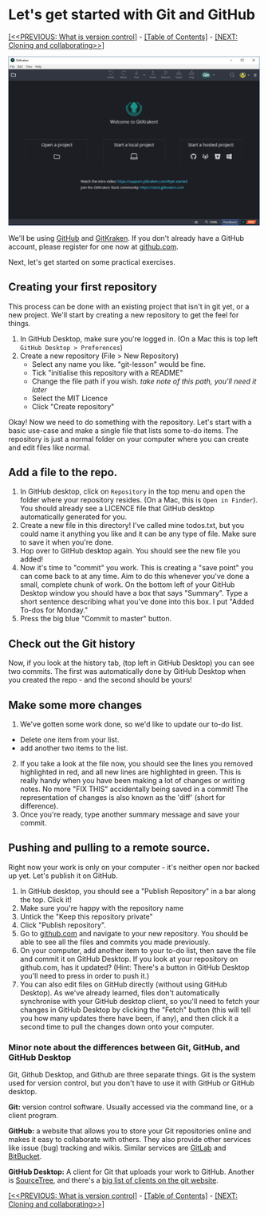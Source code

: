 # Let's get started with Git and GitHub

[[<<PREVIOUS: What is version control]](../../02-what-is-version-control) -
[[Table of Contents]](../../index) - [[NEXT: Cloning and collaborating>>]](git-02-cloning-and-collaborating)

![titlePic](assets\gk01.jpg)

We'll be using [GitHub](http://www.github.com) and [GitKraken](https://www.gitkraken.com/). If you don't already have a GitHub account, please
register for one now at [github.com](http://www.github.com).

Next, let's get started on some practical exercises.

## Creating your first repository

This process can be done with an existing project that isn't in git yet, or a
new project. We'll start by creating a new repository to get the feel for things.

1. In GitHub Desktop, make sure you're logged in. (On a Mac this is top left `GitHub Desktop > Preferences`)
2. Create a new repository (File > New Repository)
    - Select any name you like. "git-lesson" would be fine.
    - Tick "initialise this repository with a README"
    - Change the file path if you wish. _take note of this path, you'll need it later_
    - Select the MIT Licence
    - Click "Create repository"


Okay! Now we need to do something with the repository. Let's start with a basic use-case and make a single file that lists some to-do items. The repository is just a normal folder on your computer where you can create and edit files like normal.

## Add a file to the repo.

1. In GitHub desktop, click on `Repository` in the top menu and open the folder where your repository resides. (On a Mac, this is `Open in Finder`). You should already see a LICENCE file that GitHub desktop automatically generated for you.
2. Create a new file in this directory! I've called mine todos.txt, but you could name it anything you like and it can be any type of file. Make sure to save it when you're done.
3. Hop over to GitHub desktop again. You should see the new file you added!
4. Now it's time to "commit" you work. This is creating a "save point" you can come back to at any time. Aim to do this whenever you've done a small, complete chunk of work. On the bottom left of your GitHub Desktop window you should have a box that says "Summary". Type a short sentence describing what you've done into this box. I put "Added To-dos for Monday."
5. Press the big blue "Commit to master" button.

## Check out the Git history
Now, if you look at the history tab, (top left in GitHub Desktop) you can see two commits. The first was automatically done by GitHub Desktop when you created the repo - and the second should be yours!

## Make some more changes

1. We've gotten some work done, so we'd like to update our to-do list.
  - Delete one item from your list.
  - add another two items to the list.
2. If you take a look at the file now, you should see the lines you removed highlighted in red, and all new lines are highlighted in green. This is really handy when you have been making a lot of changes or writing notes. No more "FIX THIS" accidentally being saved in a commit! The representation of changes is also known as the 'diff' (short for difference).
3. Once you're ready, type another summary message and save your commit.

## Pushing and pulling to a remote source.

Right now your work is only on your computer - it's neither open nor backed up yet. Let's publish it on GitHub.

1. In GitHub desktop, you should see a "Publish Repository" in a bar along the top. Click it!
2. Make sure you're happy with the repository name
3. Untick the "Keep this repository private"
4. Click "Publish repository".
5. Go to [github.com](http://www.github.com) and navigate to your new repository. You should be able to see all the files and commits you made previously.
6. On your computer, add another item to your to-do list, then save the file and commit it on GitHub Desktop. If you look at your repository on github.com, has it updated? (Hint: There's a button in GitHub Desktop you'll need to press in order to push it.)
7. You can also edit files on GitHub directly (without using GitHub Desktop). As we've already learned, files don't automatically synchronise with your GitHub desktop client, so you'll need to fetch your changes in GitHub Desktop by clicking the "Fetch" button (this will tell you how many updates there have been, if any), and then click it a second time to pull the changes down onto your computer.

### Minor note about the differences between Git, GitHub, and GitHub Desktop

Git, Github Desktop, and Github are three separate things. Git is the system used for version control, but you don't have to use it with GitHub or GitHub desktop.


**Git:** version control software. Usually accessed via the command line, or a client program.

**GitHub:** a website that allows you to store your Git repositories online and makes it easy to collaborate with others. They also provide other services like issue (bug) tracking and wikis. Similar services are [GitLab](https://gitlab.com) and [BitBucket](https://bitbucket.org/).

**GitHub Desktop:** A client for Git that uploads your work to GitHub. Another is  [SourceTree](https://www.sourcetreeapp.com/), and there's a [big list of clients on the git website](https://git-scm.com/download/gui/windows).

[[<<PREVIOUS: What is version control]](../../02-what-is-version-control) -
[[Table of Contents]](../../index) - [[NEXT: Cloning and collaborating>>]](git-02-cloning-and-collaborating)
